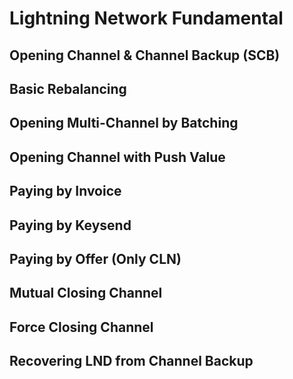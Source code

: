 # Lightning Network Fundamental

## Opening Channel & Channel Backup (SCB)

## Basic Rebalancing

## Opening Multi-Channel by Batching

## Opening Channel with Push Value

## Paying by Invoice

## Paying by Keysend

## Paying by Offer (Only CLN)

## Mutual Closing Channel

## Force Closing Channel

## Recovering LND from Channel Backup
